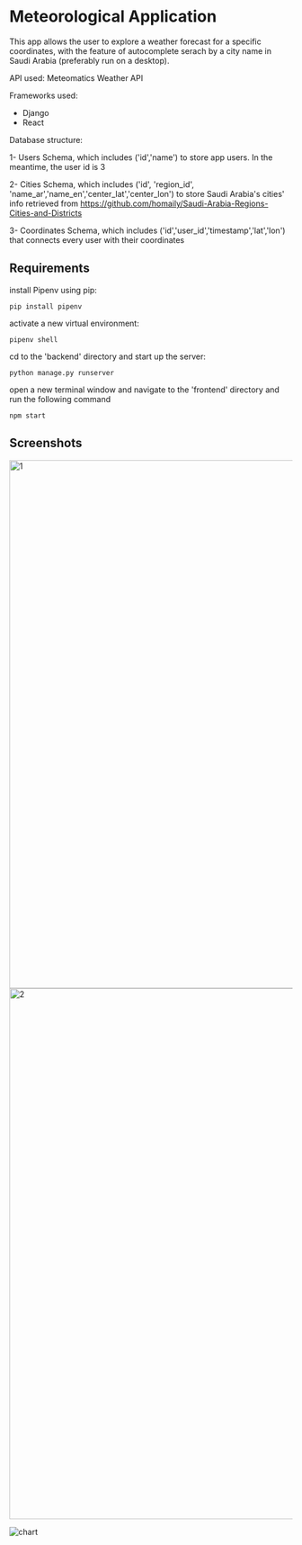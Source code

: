 # Meteorological Application 
This app allows the user to explore a weather forecast for a specific coordinates, with the feature of autocomplete serach by a city name in Saudi Arabia (preferably run on a desktop).

API used: Meteomatics Weather API


Frameworks used: 
- Django
- React

Database structure:


1- Users Schema, which includes  ('id','name') to store app users. In the meantime, the user id is 3


2- Cities Schema, which includes ('id', 'region_id', 'name_ar','name_en','center_lat','center_lon') to store Saudi Arabia's cities' info retrieved from https://github.com/homaily/Saudi-Arabia-Regions-Cities-and-Districts


3- Coordinates Schema, which includes ('id','user_id','timestamp','lat','lon') that connects every user with their coordinates

## Requirements

install Pipenv using pip:


`pip install pipenv`


activate a new virtual environment:


`pipenv shell`


cd to the 'backend' directory and start up the server:


`python manage.py runserver`


open a new terminal window and navigate to the 'frontend' directory and run the following command


`npm start`


## Screenshots
<img width="939" alt="1" src="https://user-images.githubusercontent.com/80160006/205721668-35d2baeb-6cc2-4700-b7b6-54e6a796776e.png">

<img width="944" alt="2" src="https://user-images.githubusercontent.com/80160006/205720928-7a224ab1-12ae-47a1-ba7d-0819e6236b4c.png">

![chart](https://user-images.githubusercontent.com/80160006/205721163-e964967e-9227-47f7-83bf-d20344969fee.png)


